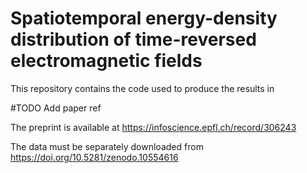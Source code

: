 # Spatiotemporal energy-density distribution of time-reversed electromagnetic fields

This repository contains the code used to produce the results in 

#TODO Add paper ref

The preprint is available at https://infoscience.epfl.ch/record/306243

The data must be separately downloaded from https://doi.org/10.5281/zenodo.10554616
